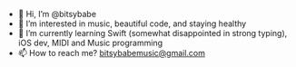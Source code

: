- 👋 Hi, I’m @bitsybabe
- 👀 I’m interested in music, beautiful code, and staying healthy
- 🌱 I’m currently learning Swift (somewhat disappointed in strong typing), iOS dev, MIDI and Music programming
- 📫 How to reach me? bitsybabemusic@gmail.com

<!---
bitsybabe/bitsybabe is a ✨ special ✨ repository because its `README.md` (this file) appears on your GitHub profile.
You can click the Preview link to take a look at your changes.
--->
